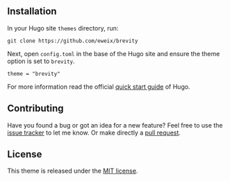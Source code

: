 ## Installation

In your Hugo site `themes` directory, run:

```
git clone https://github.com/eweix/brevity
```

Next, open `config.toml` in the base of the Hugo site and ensure the theme option is set to `brevity`.

```
theme = "brevity"
```

For more information read the official [quick start guide](https://gohugo.io/getting-started/quick-start/) of Hugo.

## Contributing

Have you found a bug or got an idea for a new feature? Feel free to use the [issue tracker](https://github.com/eweix/brevity/issues) to let me know. Or make directly a [pull request](https://github.com/eweix/brevity/pulls).

## License

This theme is released under the [MIT license](https://github.com/eweix/brevity/blob/master/LICENSE).
